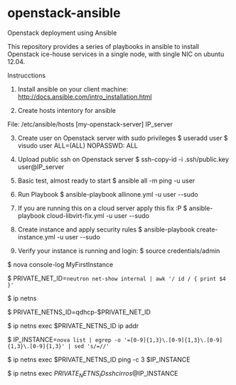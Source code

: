openstack-ansible
=================

Openstack deployment using Ansible

This repository provides a series of playbooks in ansible to install Openstack ice-house services
in a single node, with single NIC on ubuntu 12.04.

Instrucctions

1. Install ansible on your client machine:
http://docs.ansible.com/intro_installation.html
 
2. Create hosts intentory for ansible

File: /etc/ansible/hosts
[my-openstack-server]
IP_server

3. Create user on Openstack server with sudo privileges
$ useradd user
$ visudo
 user        ALL=(ALL)       NOPASSWD: ALL

4. Upload public ssh on Openstack server
$ ssh-copy-id -i .ssh/public.key user@IP_server

5. Basic test, almost ready to start
$ ansible all -m ping -u user

6. Run Playbook 
$ ansible-playbook allinone.yml -u user --sudo

7. If you are running this on a cloud server apply this fix :P
$ ansible-playbook cloud-libvirt-fix.yml -u user --sudo

8. Create instance and apply security rules
$ ansible-playbook create-instance.yml -u user --sudo

9. Verify your instance is running and login:
$ source credentials/admin

$ nova console-log MyFirstInstance

$ PRIVATE_NET_ID=`neutron net-show internal | awk '/ id / { print $4 }'`

$ ip netns

$ PRIVATE_NETNS_ID=qdhcp-$PRIVATE_NET_ID

$ ip netns exec $PRIVATE_NETNS_ID ip addr

$ IP_INSTANCE=`nova list | egrep -o '=[0-9]{1,3}\.[0-9]{1,3}\.[0-9]{1,3}\.[0-9]{1,3}' | sed 's/=//'`

$ ip netns exec $PRIVATE_NETNS_ID ping -c 3 $IP_INSTANCE

$ ip netns exec $PRIVATE_NETNS_ID ssh cirros@$IP_INSTANCE
